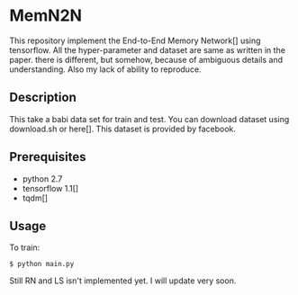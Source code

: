 # MemN2N

This repository implement the End-to-End Memory Network[] using tensorflow. All the hyper-parameter and dataset are same as written in the paper.
there is different, but somehow, because of ambiguous details and understanding. Also my lack of ability to reproduce.

## Description

This take a babi data set for train and test. You can download dataset using download.sh or here[]. This dataset is provided by facebook.

## Prerequisites
 - python 2.7
 - tensorflow 1.1[]
 - tqdm[]

## Usage

To train:

    $ python main.py


Still RN and LS isn't implemented yet. I will update very soon.
